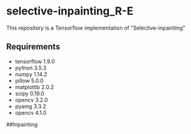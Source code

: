 # selective-inpainting_R-E
This repository is a Tensorflow implementation of "Selective-inpainting"

## Requirements
- tensorflow 1.9.0
- python 3.5.3
- numpy 1.14.2
- pillow 5.0.0
- matplotlib 2.0.2
- scipy 0.19.0
- opencv 3.2.0
- pyamg 3.3.2
- opencv 4.1.0

##Inpainting

